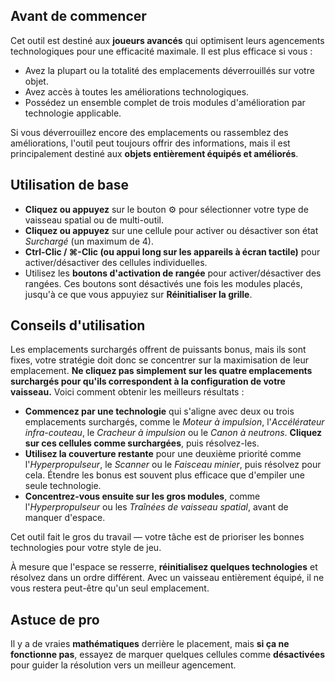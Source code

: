 ## Avant de commencer

Cet outil est destiné aux **joueurs avancés** qui optimisent leurs agencements technologiques pour une efficacité maximale. Il est plus efficace si vous :

- Avez la plupart ou la totalité des emplacements déverrouillés sur votre objet.
- Avez accès à toutes les améliorations technologiques.
- Possédez un ensemble complet de trois modules d'amélioration par technologie applicable.

Si vous déverrouillez encore des emplacements ou rassemblez des améliorations, l'outil peut toujours offrir des informations, mais il est principalement destiné aux **objets entièrement équipés et améliorés**.

## Utilisation de base

- **Cliquez ou appuyez** sur le bouton ⚙️ pour sélectionner votre type de vaisseau spatial ou de multi-outil.
- **Cliquez ou appuyez** sur une cellule pour activer ou désactiver son état _Surchargé_ (un maximum de 4).
- **Ctrl-Clic / ⌘-Clic (ou appui long sur les appareils à écran tactile)** pour activer/désactiver des cellules individuelles.
- Utilisez les **boutons d'activation de rangée** pour activer/désactiver des rangées. Ces boutons sont désactivés une fois les modules placés, jusqu'à ce que vous appuyiez sur **Réinitialiser la grille**.

## Conseils d'utilisation

Les emplacements surchargés offrent de puissants bonus, mais ils sont fixes, votre stratégie doit donc se concentrer sur la maximisation de leur emplacement. **Ne cliquez pas simplement sur les quatre emplacements surchargés pour qu'ils correspondent à la configuration de votre vaisseau.** Voici comment obtenir les meilleurs résultats :

- **Commencez par une technologie** qui s'aligne avec deux ou trois emplacements surchargés, comme le _Moteur à impulsion_, l'_Accélérateur infra-couteau_, le _Cracheur à impulsion_ ou le _Canon à neutrons_. **Cliquez sur ces cellules comme surchargées**, puis résolvez-les.
- **Utilisez la couverture restante** pour une deuxième priorité comme l'_Hyperpropulseur_, le _Scanner_ ou le _Faisceau minier_, puis résolvez pour cela. Étendre les bonus est souvent plus efficace que d'empiler une seule technologie.
- **Concentrez-vous ensuite sur les gros modules**, comme l'_Hyperpropulseur_ ou les _Traînées de vaisseau spatial_, avant de manquer d'espace.

Cet outil fait le gros du travail — votre tâche est de prioriser les bonnes technologies pour votre style de jeu.

À mesure que l'espace se resserre, **réinitialisez quelques technologies** et résolvez dans un ordre différent. Avec un vaisseau entièrement équipé, il ne vous restera peut-être qu'un seul emplacement.

## Astuce de pro

Il y a de vraies **mathématiques** derrière le placement, mais **si ça ne fonctionne pas**, essayez de marquer quelques cellules comme **désactivées** pour guider la résolution vers un meilleur agencement.
